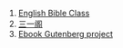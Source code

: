 
1. [English Bible Class](https://tmebc.com/classroom.html?lang=en)
1. [三一阁](http://31team.org/)
1. [Ebook Gutenberg project](http://gutenberg.ca/)

